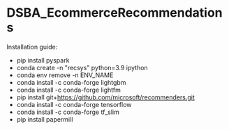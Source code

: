# DSBA_EcommerceRecommendations

Installation guide:

- pip install pyspark
- conda create -n "recsys" python=3.9 ipython
- conda env remove -n ENV_NAME
- conda install -c conda-forge lightgbm
- conda install -c conda-forge lightfm
- pip install git+https://github.com/microsoft/recommenders.git
- conda install -c conda-forge tensorflow
- conda install -c conda-forge tf_slim
- pip install papermill